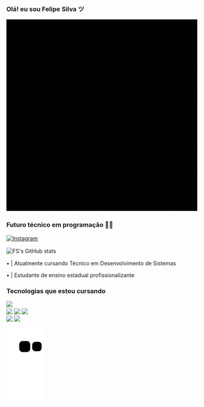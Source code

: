 ### Olá! eu sou Felipe Silva ツ

<img src="FelipeLogo.gif" href = "https://instagram.com/fellipe_125/">

### Futuro técnico em programação 👨‍💻

[![Instagram](https://img.shields.io/badge/Instagram-E4405F?style=for-the-badge&logo=instagram&logoColor=white)](https://instagram.com/fellipe_125)

![FS's GitHub stats](https://github-readme-stats.vercel.app/api?username=Fellipe157&show_icons=true&theme=merko)
ㅤㅤㅤ
<p style="font_weight: bold">
• | Atualmente cursando Técnico em Desenvolvimento de Sistemas

• | Estudante de ensino estadual profissionalizante<p/><p/>

### Tecnologias que estou cursando
<div class="p1">
<img src="https://img.shields.io/badge/Python-3776AB?style=for-the-badge&logo=python&logoColor=white">
</div>
<div class="p2"> <!-- pw -->
  <img src="https://img.shields.io/badge/HTML5-E34F26?style=for-the-badge&logo=html5&logoColor=white">
  <img src="https://img.shields.io/badge/CSS3-1572B6?style=for-the-badge&logo=css3&logoColor=white">
  <img src="https://img.shields.io/badge/JavaScript-F7DF1E?style=for-the-badge&logo=javascript&logoColor=black">
</div>
<div> <!-- bd -->
  <img src="https://img.shields.io/badge/MySQL-005C84?style=for-the-badge&logo=mysql&logoColor=white">
 <img src="https://img.shields.io/badge/MariaDB-003545?style=for-the-badge&logo=mariadb&logoColor=white">
</div>

![Snake animation target="_blank"></a>](https://github.com/rafaballerini/rafaballerini/blob/output/github-contribution-grid-snake.svg)
